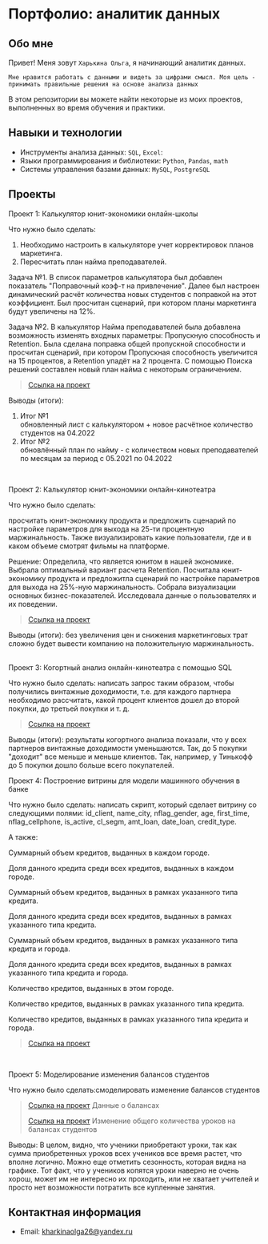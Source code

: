 # Портфолио: аналитик данных

## Обо мне 

Привет! Меня зовут ``Харькина Ольга``, я начинающий аналитик данных. 

``Мне нравится работать с данными и видеть за цифрами смысл. Моя цель -  принимать правильные решения на основе анализа данных``

В этом репозитории вы можете найти некоторые из моих проектов, выполненных во время обучения и практики.
<br>

## Навыки и технологии
- Инструменты анализа данных: ``SQL``, ``Excel``: 
- Языки программирования и библиотеки: ``Python``, ``Pandas``, ``math`` 
- Системы управления базами данных: ``MySQL``, ``PostgreSQL``




## Проекты
<p> Проект 1: Калькулятор юнит-экономики онлайн-школы</p>
<p>Что нужно было сделать:<p>
<ol>
  <li> Необходимо настроить в калькуляторе учет корректировок планов маркетинга.
  <li> Пересчитать план найма преподавателей.
</ol>

Задача №1. В список параметров калькулятора был добавлен показатель "Поправочный коэф-т на привлечение". Далее был настроен динамический расчёт количества новых студентов с поправкой на этот коэффициент. Был просчитан сценарий, при котором планы маркетинга будут увеличены на 12%. 

Задача №2. В калькулятор Найма преподавателей была добавлена возможность изменять входных параметры: Пропускную способность и Retention. Была сделана поправка  общей пропускной способности и просчитан сценарий, при котором Пропускная способность увеличится на 15 процентов, а Retention упадёт на 2 процента. С помощью Поиска решений составлен новый план найма с некоторым ограничением.
<p>


> <a href="https://github.com/Ollyashka/About-me/blob/main/%D0%9F%D1%80%D0%BE%D0%B5%D0%BA%D1%82%20%E2%84%961.xlsx">Ссылка на проект</a>
  
<p>Выводы (итоги):<p>
<ol>
  <li>Итог №1</li> обновленный лист с калькулятором + новое расчётное количество студентов на 04.2022
  <li>Итог №2</li> обновлённый план по найму - с количеством новых преподавателей по месяцам за период с 05.2021 по 04.2022
</ol>
<br> 

<p> Проект 2: Калькулятор юнит-экономики онлайн-кинотеатра</p>
<p>Что нужно было сделать:<p> просчитать юнит-экономику продукта и предложить сценарий по настройке параметров для выхода на 25-ти процентную маржинальность. Также визуализировать какие пользователи, где и в каком объеме смотрят фильмы на платформе.

<p>Решение: Определила, что является юнитом в нашей экономике. Выбрала  оптимальный вариант расчета Retention. Посчитала юнит-экономику продукта и предложитла сценарий по настройке параметров для выхода на 25%-ную маржинальность. Собрала визуализации основных бизнес-показателей. Исследовала данные о пользователях и их поведении. <p>

> <a href="https://github.com/Ollyashka/About-me/blob/main/%D0%9F%D1%80%D0%BE%D0%B5%D0%BA%D1%82%20%E2%84%962.xlsx">Ссылка на проект</a>
 
<p>Выводы (итоги): без увеличения цен и снижения маркетинговых трат сложно будет вывести компанию на положительную маржинальность. 

<br> 

<br> 
<p> Проект 3: Когортный анализ онлайн-кинотеатра с помощью SQL</p>
<p>Что нужно было сделать: написать запрос таким образом, чтобы получились винтажные доходимости, т.е. для каждого партнера необходимо рассчитать, какой процент клиентов дошел до второй покупки, до третьей покупки и т. д.<p>

> <a href="https://metabase.sky.pro/question/75925">Ссылка на проект</a>

<p>Выводы (итоги): результаты когортного анализа показали, что у всех партнеров винтажные доходимости уменьшаются. Так, до 5 покупки "доходит" все меньше и меньше клиентов. Так, например, у Тинькофф до 5 покупки дошло больше всего покупателей.

<br> 
<p>Проект 4: Построение витрины для модели машинного обучения в банке </p> 
<p>Что нужно было сделать: написать скрипт, который сделает витрину со следующими полями: id_client, name_city, nflag_gender, age, first_time, nflag_cellphone, is_active, cl_segm, amt_loan, date_loan, credit_type.
<p>А также: 
<p>Суммарный объем кредитов, выданных в каждом городе.
<p>Доля данного кредита среди всех кредитов, выданных в каждом городе.
<p>Суммарный объем кредитов, выданных в рамках указанного типа кредита.
<p>Доля данного кредита среди всех кредитов, выданных в рамках указанного типа кредита.
<p>Суммарный объем кредитов, выданных в рамках указанного типа кредита и города.
<p>Доля данного кредита среди всех кредитов, выданных в рамках указанного типа кредита и города.
<p>Количество кредитов, выданных в этом городе.
<p>Количество кредитов, выданных в рамках указанного типа кредита.
<p>Количество кредитов, выданных в рамках указанного типа кредита и города.
<p>
  
> <a href="https://metabase.sky.pro/question/76438">Ссылка на проект</a>

<br> 

<p>Проект 5: Моделирование изменения балансов студентов</p> 
<p>Что нужно было сделать:смоделировать изменение балансов студентов<p>

> <a href="https://metabase.sky.pro/question/77873">Ссылка на проект</a> Данные о балансах <p>
> <a href="https://metabase.sky.pro/question/78614">Ссылка на проект</a> Изменение общего количества уроков на балансах студентов
 
 <p>Выводы: В﻿﻿ целом, видно, что ученики приобретают уроки, так как сумма приобретенных уроков всех учеников все время растет, что вполне логично. Можно еще отметить сезонность, которая видна на графике. Тот факт, что у учеников копятся уроки наверно не очень хорош, может им не интересно их проходить, или не хватает учителей и просто нет возможности потратить все купленные занятия. <p> 

## Контактная информация
- Email: kharkinaolga26@yandex.ru
